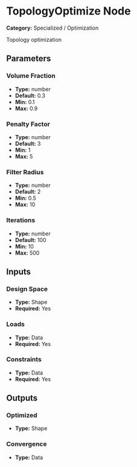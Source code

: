 
# TopologyOptimize Node

**Category:** Specialized / Optimization

Topology optimization

## Parameters


### Volume Fraction
- **Type:** number
- **Default:** 0.3
- **Min:** 0.1
- **Max:** 0.9



### Penalty Factor
- **Type:** number
- **Default:** 3
- **Min:** 1
- **Max:** 5



### Filter Radius
- **Type:** number
- **Default:** 2
- **Min:** 0.5
- **Max:** 10



### Iterations
- **Type:** number
- **Default:** 100
- **Min:** 10
- **Max:** 500



## Inputs


### Design Space
- **Type:** Shape
- **Required:** Yes



### Loads
- **Type:** Data
- **Required:** Yes



### Constraints
- **Type:** Data
- **Required:** Yes



## Outputs


### Optimized
- **Type:** Shape



### Convergence
- **Type:** Data




